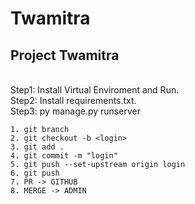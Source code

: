 # Twamitra

<h2>Project Twamitra</h2>
<br>
Step1: Install Virtual Enviroment and Run.
<br>
Step2: Install requirements.txt.
<br>
Step3: py manage.py runserver


```
1. git branch
2. git checkout -b <login>
3. git add .
4. git commit -m "login"
5. git push --set-upstream origin login
6. git push
7. PR -> GITHUB
8. MERGE -> ADMIN

```
